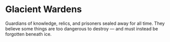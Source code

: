 # Glacient Wardens


Guardians of knowledge, relics, and prisoners sealed away for all time. They believe some things are too dangerous to destroy — and must instead be forgotten beneath ice.
